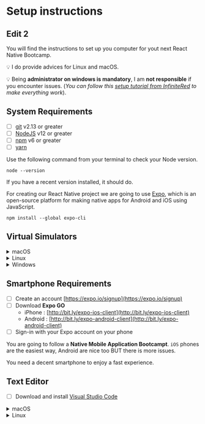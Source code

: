# Setup instructions

## Edit 2

You will find the instructions to set up you computer for yout next React Native Bootcamp.

💡 I do provide advices for Linux and macOS.

💡 Being **administrator on windows is mandatory**, I am **not responsible** if you encounter issues.
(_You can follow this [setup tutorial from InfiniteRed](https://academy.infinite.red/p/installing-react-native-tutorial-on-windows-10/) to make everything work_).

## System Requirements

- [ ] [git](https://git-scm.com/) v2.13 or greater
- [ ] [NodeJS](https://nodejs.org/) v12 or greater
- [ ] [npm](https://www.npmjs.com/) v6 or greater
- [ ] [yarn](https://classic.yarnpkg.com/en/docs/install)

Use the following command from your terminal to check your Node version.

```console
node --version
```

If you have a recent version installed, it should do.

For creating our React Native project we are going to use [Expo](https://expo.io/), which is an open-source platform for making native apps for Android and iOS using JavaScript.

```console
npm install --global expo-cli
```

## Virtual Simulators

<details>
<summary>macOS</summary>

- [ ] [Xcode 12](https://apps.apple.com/fr/app/xcode/id497799835?mt=12) for macOS

Check if everything is working.

```console
xcode-select --install
```

To accept terms and conditions

```console
xcode-select -p
```

Should output something like `/Applications/Xcode.app/Contents/Developer` if it's mot the case run `sudo xcode-select --reset`

- [ ] [Android Studio](https://developer.android.com/studio) with api levels 21+

</details>

<details>
<summary>Linux</summary>

- [ ] [Android Studio](https://developer.android.com/studio) with api levels 21+

</details>

<details>
<summary>Windows</summary>

- [ ] [Android Studio](https://developer.android.com/studio) with api levels 21+

</details>

## Smartphone Requirements

- [ ] Create an account [https://expo.io/signup](https://expo.io/signup)
- [ ] Download **Expo GO**
  - iPhone : [http://bit.ly/expo-ios-client](http://bit.ly/expo-ios-client)
  - Android : [http://bit.ly/expo-android-client](http://bit.ly/expo-android-client)
- [ ] Sign-in with your Expo account on your phone

You are going to follow a **Native Mobile Application Bootcampt**.
`iOS` phones are the easiest way, Android are nice too BUT there is more issues.

You need a decent smartphone to enjoy a fast experience.

## Text Editor

- [ ] Download and install [Visual Studio Code](https://code.visualstudio.com/)

<details>
<summary>macOS</summary>

```console
brew install --cask visual-studio-code
```

</details>

<details>
<summary>Linux</summary>

```console
wget -q https://packages.microsoft.com/keys/microsoft.asc -O- | sudo apt-key add -
sudo add-apt-repository "deb [arch=amd64] https://packages.microsoft.com/repos/vscode stable main"
sudo apt update
sudo apt install code
```

</details>
